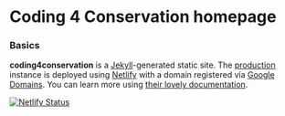# Coding 4 Conservation homepage

### Basics

**coding4conservation** is a [Jekyll](https://jekyllrb.com/)-generated static site. The [production](https://coding4conservation.org) instance is deployed using [Netlify](http://netlify.com) with a domain registered via [Google Domains](https://domains.google). You can learn more using [their lovely documentation](https://www.netlifycms.org/docs/jekyll/).

[![Netlify Status](https://api.netlify.com/api/v1/badges/868286f8-b544-43a5-932d-f2711605221d/deploy-status)](https://app.netlify.com/sites/coding4conservation/deploys)
